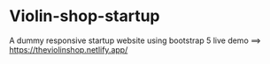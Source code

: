 # Violin-shop-startup
 A dummy responsive startup website using bootstrap 5
 live demo ==> https://theviolinshop.netlify.app/
